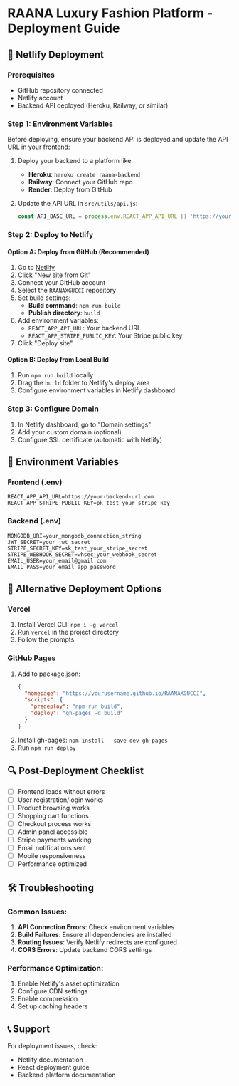 # RAANA Luxury Fashion Platform - Deployment Guide

## 🚀 Netlify Deployment

### Prerequisites
- GitHub repository connected
- Netlify account
- Backend API deployed (Heroku, Railway, or similar)

### Step 1: Environment Variables
Before deploying, ensure your backend API is deployed and update the API URL in your frontend:

1. Deploy your backend to a platform like:
   - **Heroku**: `heroku create raana-backend`
   - **Railway**: Connect your GitHub repo
   - **Render**: Deploy from GitHub

2. Update the API URL in `src/utils/api.js`:
   ```javascript
   const API_BASE_URL = process.env.REACT_APP_API_URL || 'https://your-backend-url.com';
   ```

### Step 2: Deploy to Netlify

#### Option A: Deploy from GitHub (Recommended)
1. Go to [Netlify](https://netlify.com)
2. Click "New site from Git"
3. Connect your GitHub account
4. Select the `RAANAXGUCCI` repository
5. Set build settings:
   - **Build command**: `npm run build`
   - **Publish directory**: `build`
6. Add environment variables:
   - `REACT_APP_API_URL`: Your backend URL
   - `REACT_APP_STRIPE_PUBLIC_KEY`: Your Stripe public key
7. Click "Deploy site"

#### Option B: Deploy from Local Build
1. Run `npm run build` locally
2. Drag the `build` folder to Netlify's deploy area
3. Configure environment variables in Netlify dashboard

### Step 3: Configure Domain
1. In Netlify dashboard, go to "Domain settings"
2. Add your custom domain (optional)
3. Configure SSL certificate (automatic with Netlify)

## 🔧 Environment Variables

### Frontend (.env)
```env
REACT_APP_API_URL=https://your-backend-url.com
REACT_APP_STRIPE_PUBLIC_KEY=pk_test_your_stripe_key
```

### Backend (.env)
```env
MONGODB_URI=your_mongodb_connection_string
JWT_SECRET=your_jwt_secret
STRIPE_SECRET_KEY=sk_test_your_stripe_secret
STRIPE_WEBHOOK_SECRET=whsec_your_webhook_secret
EMAIL_USER=your_email@gmail.com
EMAIL_PASS=your_email_app_password
```

## 📱 Alternative Deployment Options

### Vercel
1. Install Vercel CLI: `npm i -g vercel`
2. Run `vercel` in the project directory
3. Follow the prompts

### GitHub Pages
1. Add to package.json:
   ```json
   {
     "homepage": "https://yourusername.github.io/RAANAXGUCCI",
     "scripts": {
       "predeploy": "npm run build",
       "deploy": "gh-pages -d build"
     }
   }
   ```
2. Install gh-pages: `npm install --save-dev gh-pages`
3. Run `npm run deploy`

## 🔍 Post-Deployment Checklist

- [ ] Frontend loads without errors
- [ ] User registration/login works
- [ ] Product browsing works
- [ ] Shopping cart functions
- [ ] Checkout process works
- [ ] Admin panel accessible
- [ ] Stripe payments working
- [ ] Email notifications sent
- [ ] Mobile responsiveness
- [ ] Performance optimized

## 🛠️ Troubleshooting

### Common Issues:
1. **API Connection Errors**: Check environment variables
2. **Build Failures**: Ensure all dependencies are installed
3. **Routing Issues**: Verify Netlify redirects are configured
4. **CORS Errors**: Update backend CORS settings

### Performance Optimization:
1. Enable Netlify's asset optimization
2. Configure CDN settings
3. Enable compression
4. Set up caching headers

## 📞 Support
For deployment issues, check:
- Netlify documentation
- React deployment guide
- Backend platform documentation 